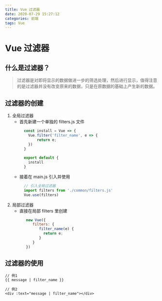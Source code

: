 ```yaml
---
title: Vue 过滤器
date: 2020-07-29 15:27:12
categories: 前端
tags: Vue
---
```

# Vue 过滤器

## 什么是过滤器？
> 过滤器是对即将显示的数据做进一步的筛选处理，然后进行显示，值得注意的是过滤器并没有改变原来的数据，只是在原数据的基础上产生新的数据。

## 过滤器的创建
1. 全局过滤器
    * 首先新建一个单独的 filters.js 文件
        ```javascript
          const install = Vue => {
          	Vue.filter('filter_name', e => {
          		return e;
          	})
          }
          
          export default {
          	install
          }
        ```
    * 接着在 main.js 引入并使用
        ```javascript
          // 引入全局过滤器
          import filters from './common/filters.js'
          Vue.use(filters)
        ```
2. 局部过滤器
     * 直接在局部 filters 里创建
        ```javascript
           new Vue({       
              filters: {      
                 filter_name(e) { 
                   return e;
                 } 
              }    
           })
        ```

## 过滤器的使用
    // 例1
    {{ message | filter_name }}
    
    // 例2
    <div :text="message | filter_name"></div>
